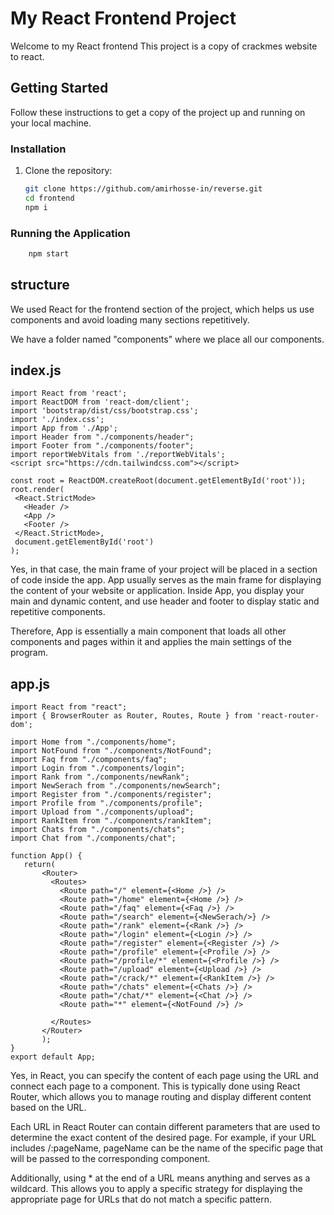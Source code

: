 # My React Frontend Project

Welcome to my React frontend
This project is a copy of crackmes website to react.

## Getting Started

Follow these instructions to get a copy of the project up and running on your local machine.

### Installation

1. Clone the repository:

    ```bash
   git clone https://github.com/amirhosse-in/reverse.git
   cd frontend
   npm i
    ```

### Running the Application

```bash
    npm start

```

## structure

We used React for the frontend section of the project, which helps us use components and avoid loading many sections repetitively.

We have a folder named "components" where we place all our components.


## index.js


 ```
import React from 'react';
import ReactDOM from 'react-dom/client';
import 'bootstrap/dist/css/bootstrap.css';
import './index.css';
import App from './App';
import Header from "./components/header";
import Footer from "./components/footer";
import reportWebVitals from './reportWebVitals';
<script src="https://cdn.tailwindcss.com"></script>

const root = ReactDOM.createRoot(document.getElementById('root'));
root.render(
  <React.StrictMode>
    <Header />
    <App />
    <Footer />
  </React.StrictMode>,
  document.getElementById('root')
);

 ``` 
 Yes, in that case, the main frame of your project will be placed in a section of code inside the app. App usually serves as the main frame for displaying the content of your website or application. Inside App, you display your main and dynamic content, and use header and footer to display static and repetitive components.

Therefore, App is essentially a main component that loads all other components and pages within it and applies the main settings of the program.

## app.js

 ```
import React from "react";
import { BrowserRouter as Router, Routes, Route } from 'react-router-dom';

import Home from "./components/home";
import NotFound from "./components/NotFound";
import Faq from "./components/faq";
import Login from "./components/login";
import Rank from "./components/newRank";
import NewSerach from "./components/newSearch";
import Register from "./components/register";
import Profile from "./components/profile";
import Upload from "./components/upload";
import RankItem from "./components/rankItem";
import Chats from "./components/chats";
import Chat from "./components/chat";

function App() {
    return(
        <Router>
          <Routes>
            <Route path="/" element={<Home />} />
            <Route path="/home" element={<Home />} />
            <Route path="/faq" element={<Faq />} />
            <Route path="/search" element={<NewSerach/>} />
            <Route path="/rank" element={<Rank />} />
            <Route path="/login" element={<Login />} />
            <Route path="/register" element={<Register />} />
            <Route path="/profile" element={<Profile />} />
            <Route path="/profile/*" element={<Profile />} />
            <Route path="/upload" element={<Upload />} />
            <Route path="/crack/*" element={<RankItem />} />
            <Route path="/chats" element={<Chats />} />
            <Route path="/chat/*" element={<Chat />} />
            <Route path="*" element={<NotFound />} />

          </Routes>
        </Router>
        );
}
export default App;
  ```

  Yes, in React, you can specify the content of each page using the URL and connect each page to a component. This is typically done using React Router, which allows you to manage routing and display different content based on the URL.

Each URL in React Router can contain different parameters that are used to determine the exact content of the desired page. For example, if your URL includes /:pageName, pageName can be the name of the specific page that will be passed to the corresponding component.

Additionally, using * at the end of a URL means anything and serves as a wildcard. This allows you to apply a specific strategy for displaying the appropriate page for URLs that do not match a specific pattern.
